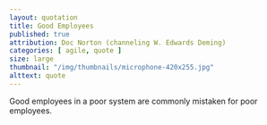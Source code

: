 ```yaml
---
layout: quotation
title: Good Employees
published: true
attribution: Doc Norton (channeling W. Edwards Deming)
categories: [ agile, quote ]
size: large
thumbnail: "/img/thumbnails/microphone-420x255.jpg"
alttext: quote
---
```


Good employees in a poor system are commonly mistaken for poor employees.

